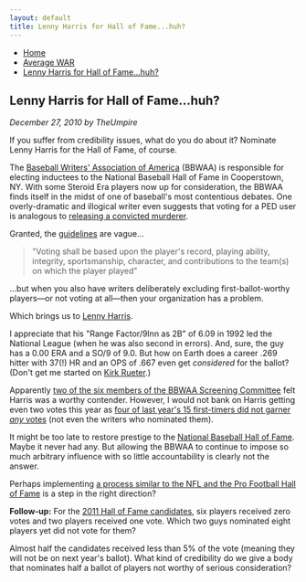 ```yaml
---
layout: default
title: Lenny Harris for Hall of Fame...huh?
---
```

<nav class="breadcrumb" aria-label="breadcrumbs">
  <ul>
    <li><a href="{{ site.url }}{{ site.baseurl }}/index.html">Home</a></li>
    <li><a href="avg-war-home.html">Average WAR</a></li>
    <li class="is-active"><a href="#" aria-current="page">Lenny Harris for Hall of Fame...huh?</a></li>
  </ul>
</nav>

<section class="storycontent">
  <h1>Lenny Harris for Hall of Fame...huh?</h1>
  <p><em>December 27, 2010 by TheUmpire</em></p>
  <p>
    If you suffer from credibility issues, what do you do about it?  Nominate Lenny Harris for the Hall of Fame, of course.
  </p>
  <p>
    The <a href="http://bbwaa.com/">Baseball Writers' Association of America</a> (BBWAA) is responsible for electing inductees to the National Baseball Hall of Fame in Cooperstown, NY.  With some Steroid Era players now up for consideration, the BBWAA finds itself in the midst of one of baseball's most contentious debates.  One overly-dramatic and illogical writer even suggests that voting for a PED user is analogous to <a href="http://www.pressdemocrat.com/article/20101220/NEWS/101229944?p=all&amp;tc=pgall&amp;tc=ar">releasing a convicted murderer</a>.
  </p>
  <p>
    Granted, the <a href="http://bbwaa.com/hof-elec-req/">guidelines</a> are vague...
  </p>
  <blockquote>
    <p>"Voting shall be based upon the player's record, playing ability, integrity, sportsmanship, character, and contributions to the team(s) on which the player played"</p>
  </blockquote>
  <p>
    ...but when you also have writers deliberately excluding first-ballot-worthy players&mdash;or not voting at all&mdash;then your organization has a problem.</p>
  <p>
    Which brings us to <a href="http://www.baseball-reference.com/players/h/harrile01.shtml">Lenny Harris</a>.
  </p>
  <p>
    I appreciate that his "Range Factor/9Inn as 2B" of 6.09 in 1992 led the National League (when he was also second in errors).  And, sure, the guy has a 0.00 ERA and a SO/9 of 9.0.  But how on Earth does a career .269 hitter with 37(!) HR and an OPS of .667 even get <em>considered </em>for the ballot?  (Don't get me started on <a href="http://www.baseball-reference.com/players/r/rueteki01.shtml">Kirk Rueter</a>.)
  </p>
  <p>
    Apparently <a href="http://bbwaa.com/hof-elec-req/">two of the six members of the BBWAA Screening Committee</a> felt Harris was a worthy contender.  However, I would not bank on Harris getting even two votes this year as <a href="http://www.baseball-reference.com/awards/hof_2010.shtml">four of last year's 15 first-timers did not garner <em>any</em> votes</a> (not even the writers who nominated them).
  </p>
  <p>
    It might be too late to restore prestige to the <a href="http://baseballhall.org/">National Baseball Hall of Fame</a>.  Maybe it never had any.  But allowing the BBWAA to continue to impose so much arbitrary influence with so little accountability is clearly not the answer.
  </p>
  <p>
    Perhaps implementing <a href="https://www.profootballhof.com/heroes-of-the-game/selection-process-faq/">a process similar to the NFL and the Pro Football Hall of Fame</a> is a step in the right direction?</p>
  <p>
    <strong>Follow-up:</strong> For the <a href="http://www.baseball-reference.com/awards/hof_2011.shtml">2011 Hall of Fame candidates</a>, six players received zero votes and two players received one vote.  Which two guys nominated eight players yet did not vote for them?
  </p>
  <p>
    Almost half the candidates received less than 5% of the vote (meaning they will not be on next year's ballot).  What kind of credibility do we give a body that nominates half a ballot of players not worthy of serious consideration?
  </p>
  
</section>
